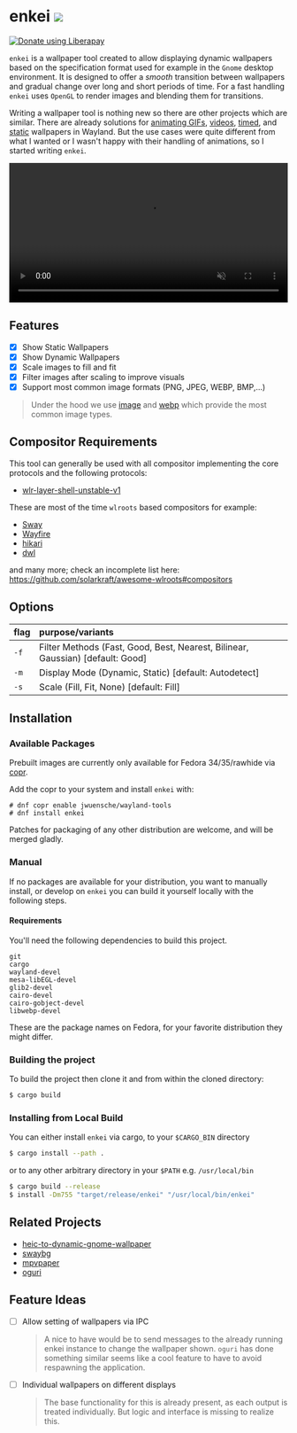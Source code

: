# enkei <a href="https://copr.fedorainfracloud.org/coprs/jwuensche/wayland-tools/package/enkei/"><img src="https://copr.fedorainfracloud.org/coprs/jwuensche/wayland-tools/package/enkei/status_image/last_build.png" /></a>
<a href="https://liberapay.com/spacesnek/donate"><img alt="Donate using Liberapay" src="https://liberapay.com/assets/widgets/donate.svg"></a>

`enkei` is a wallpaper tool created to allow displaying dynamic wallpapers based on the specification format used for example in the `Gnome` desktop environment.
It is designed to offer a _smooth_ transition between wallpapers and gradual change over long and short periods of time.
For a fast handling `enkei` uses `OpenGL` to render images and blending them for transitions.

Writing a wallpaper tool is nothing new so there are other projects which are similar.
There are already solutions for [animating GIFs](https://github.com/vilhalmer/oguri), [videos](https://github.com/GhostNaN/mpvpaper), [timed](https://github.com/xyproto/wallutils), and [static](https://github.com/swaywm/swaybg) wallpapers in Wayland.
But the use cases were quite different from what I wanted or I wasn't happy with their handling of animations, so I started writing `enkei`.

<video width="100%" controls muted loop alt="A video showing enkei running on my laptop.">
  <source src="data/demo.webm" type="video/webm">
</video>

## Features

- [X] Show Static Wallpapers
- [X] Show Dynamic Wallpapers
- [x] Scale images to fill and fit
- [X] Filter images after scaling to improve visuals
- [X] Support most common image formats (PNG, JPEG, WEBP, BMP,...)

> Under the hood we use [image](https://crates.io/crates/image) and [webp](https://github.com/jaredforth/webp) which provide the most common image types.

## Compositor Requirements

This tool can generally be used with all compositor implementing the core protocols and the following protocols:

- [wlr-layer-shell-unstable-v1](https://gitlab.freedesktop.org/wlroots/wlr-protocols/-/blob/master/unstable/wlr-layer-shell-unstable-v1.xml)

These are most of the time `wlroots` based compositors for example:

- [Sway](https://swaywm.org/)
- [Wayfire](https://wayfire.org/)
- [hikari](https://hikari.acmelabs.space/)
- [dwl](https://github.com/djpohly/dwl)

and many more; check an incomplete list here: https://github.com/solarkraft/awesome-wlroots#compositors

## Options

| flag | purpose/variants                                                               |
|:-----|:-------------------------------------------------------------------------------|
| `-f` | Filter Methods (Fast, Good, Best, Nearest, Bilinear, Gaussian) [default: Good] |
| `-m` | Display Mode (Dynamic, Static) [default: Autodetect]                           |
| `-s` | Scale (Fill, Fit, None) [default: Fill]                                        |

## Installation

### Available Packages

Prebuilt images are currently only available for Fedora 34/35/rawhide via [copr](https://copr.fedorainfracloud.org/coprs/jwuensche/wayland-tools/).

Add the copr to your system and install `enkei` with:

```shell
# dnf copr enable jwuensche/wayland-tools 
# dnf install enkei
```

Patches for packaging of any other distribution are welcome, and will be merged gladly. 

### Manual

If no packages are available for your distribution, you want to manually install, or develop on `enkei` you can build it yourself locally with the following steps.

#### Requirements

You'll need the following dependencies to build this project.

```
git
cargo 
wayland-devel
mesa-libEGL-devel
glib2-devel
cairo-devel
cairo-gobject-devel
libwebp-devel
```

These are the package names on Fedora, for your favorite distribution they might differ.

### Building the project

To build the project then clone it and from within the cloned directory:

``` sh
$ cargo build
```

### Installing from Local Build

You can either install `enkei` via cargo, to your `$CARGO_BIN` directory

``` sh
$ cargo install --path .
```

or to any other arbitrary directory in your `$PATH` e.g. `/usr/local/bin`

``` sh
$ cargo build --release
$ install -Dm755 "target/release/enkei" "/usr/local/bin/enkei"
```


## Related Projects

- [heic-to-dynamic-gnome-wallpaper](https://github.com/jwuensche/heic-to-dynamic-gnome-wallpaper)
- [swaybg](https://github.com/swaywm/swaybg)
- [mpvpaper](https://github.com/GhostNaN/mpvpaper)
- [oguri](https://github.com/vilhalmer/oguri)

## Feature Ideas
  
- [ ] Allow setting of wallpapers via IPC

    > A nice to have would be to send messages to the already running enkei
    > instance to change the wallpaper shown.
    > `oguri` has done something similar seems like a cool feature to have to
    > avoid respawning the application.
    
- [ ] Individual wallpapers on different displays

    > The base functionality for this is already present, as each output is
    > treated individually. But logic and interface is missing to
    > realize this.
